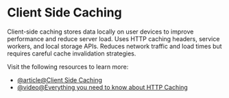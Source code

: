 # Client Side Caching

Client-side caching stores data locally on user devices to improve performance and reduce server load. Uses HTTP caching headers, service workers, and local storage APIs. Reduces network traffic and load times but requires careful cache invalidation strategies.

Visit the following resources to learn more:

- [@article@Client Side Caching](https://redis.io/docs/latest/develop/use/client-side-caching/)
- [@video@Everything you need to know about HTTP Caching](https://www.youtube.com/watch?v=HiBDZgTNpXY)
